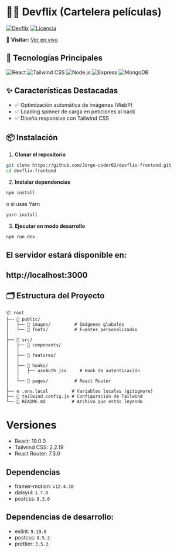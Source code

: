 # 📌🎨 Devflix (Cartelera películas)

[![Devflix](https://img.shields.io/badge/Status-Complete-green)](https://github.com/Jorge-coder02/dexflix-frontend)
[![Licencia](https://img.shields.io/badge/License-MIT-blue)](LICENSE)

🔗 **Visitar:** [Ver en vivo](https://dexflixcinema.netlify.app/)

## 🚀 Tecnologías Principales
![React](https://img.shields.io/badge/React-19.0.0-61DAFB?logo=react)
![Tailwind CSS](https://img.shields.io/badge/Tailwind_CSS-3.4.1-06B6D4?logo=tailwind-css)
![Node.js](https://img.shields.io/badge/Node.js-20.14.0-339933?logo=node.js&logoColor=white)
![Express](https://img.shields.io/badge/Express-4.18.2-000000?logo=express&logoColor=white)
![MongoDB](https://img.shields.io/badge/MongoDB-7.0.8-47A248?logo=mongodb&logoColor=white)

## ✨ Características Destacadas
- ✅ Optimización automática de imágenes (WebP)
- ✅ Loading spinner de carga en peticiones al back
- ✅ Diseño responsive con Tailwind CSS

## 📦 Instalación

1. **Clonar el repositorio**
```bash
git clone https://github.com/Jorge-coder02/devflix-frontend.git
cd devflix-frontend
```

2. **Instalar dependencias**
 ```bash
 npm install
```
o si usas Yarn
```bash
yarn install
 ```

3. **Ejecutar en modo desarrollo**
  ```bash
  npm run dev
  ```
  ## El servidor estará disponible en:
  ## http://localhost:3000


## 🗂️ Estructura del Proyecto

```plaintext
📦 root
├── 📁 public/
│   ├── 📁 images/         # Imágenes globales
│   └── 📁 fonts/          # Fuentes personalizadas
│
├── 📁 src/
│   ├── 📁 components/
│   │
│   ├── 📁 features/
│   │
│   ├── 📁 hooks/
│   │   ├── useAuth.jsx     # Hook de autenticación
│   │
│   └── 📁 pages/          # React Router
│
├── ⚙️ .env.local         # Variables locales (gitignore)
├── 🎨 tailwind.config.js # Configuración de Tailwind
└── 📜 README.md          # Archivo que estás leyendo
```


# Versiones

- React: 19.0.0
- Tailwind CSS: 2.2.19
- React Router: 7.3.0

## Dependencias

- framer-motion: `v12.4.10`
- daisyui: `1.7.0`
- postcss: `8.3.0`

## Dependencias de desarrollo:

- eslint: `9.19.0`
- postcss: `8.5.2`
- prettier: `3.5.3`
